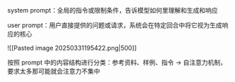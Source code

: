 
system prompt：全局的指令或限制条件，告诉模型如何里理解和生成和响应

user prompt：用户直接提供的问题或请求，系统会在特定回合中将它视为生成响应的核心


![[Pasted image 20250331195422.png|500]]


按照 prompt 中的内容结构进行分类：参考资料、样例、指令
-> 自注意力机制，要求太多那可能就会注意力不集中

